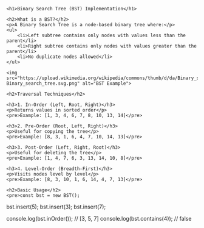 
    <h1>Binary Search Tree (BST) Implementation</h1>
    
    <h2>What is a BST?</h2>
    <p>A Binary Search Tree is a node-based binary tree where:</p>
    <ul>
        <li>Left subtree contains only nodes with values less than the parent</li>
        <li>Right subtree contains only nodes with values greater than the parent</li>
        <li>No duplicate nodes allowed</li>
    </ul>
    
    <img src="https://upload.wikimedia.org/wikipedia/commons/thumb/d/da/Binary_search_tree.svg/400px-Binary_search_tree.svg.png" alt="BST Example">
    
    <h2>Traversal Techniques</h2>
    
    <h3>1. In-Order (Left, Root, Right)</h3>
    <p>Returns values in sorted order</p>
    <pre>Example: [1, 3, 4, 6, 7, 8, 10, 13, 14]</pre>
    
    <h3>2. Pre-Order (Root, Left, Right)</h3>
    <p>Useful for copying the tree</p>
    <pre>Example: [8, 3, 1, 6, 4, 7, 10, 14, 13]</pre>
    
    <h3>3. Post-Order (Left, Right, Root)</h3>
    <p>Useful for deleting the tree</p>
    <pre>Example: [1, 4, 7, 6, 3, 13, 14, 10, 8]</pre>
    
    <h3>4. Level-Order (Breadth-First)</h3>
    <p>Visits nodes level by level</p>
    <pre>Example: [8, 3, 10, 1, 6, 14, 4, 7, 13]</pre>
    
    <h2>Basic Usage</h2>
    <pre>const bst = new BST();
bst.insert(5);
bst.insert(3);
bst.insert(7);

console.log(bst.inOrder()); // [3, 5, 7]
console.log(bst.contains(4)); // false</pre>

